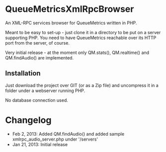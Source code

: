 QueueMetricsXmlRpcBrowser
=========================

An XML-RPC services browser for QueueMetrics written in PHP.

Meant to be easy to set-up - just clone it in a directory to be put on a server supporting PHP.
You need to have QueueMetrics reachable over its HTTP port from the server, of course.

Very initial release - at the moment only QM.stats(), QM.realtime() and QM.findAudio() are implemented.

Installation
------------

Just download the project over GIT (or as a Zip file) and uncompress it in a folder 
under a webserver running PHP.

No database connection used.


Changelog
=========

* Feb 2, 2013: Added QM.findAudio() and added sample xmlrpc_audio_server.php under '/servers'
* Jan 21, 2013: Initial release


